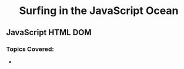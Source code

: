<h1 align= "center">Surfing in the JavaScript Ocean</h1>

## JavaScript HTML DOM

### Topics Covered:

-

